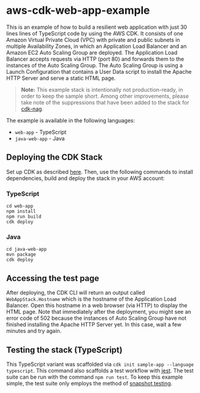 # aws-cdk-web-app-example

This is an example of how to build a resilient web application with just 30 lines lines of TypeScript code by using the AWS CDK. It consists of one Amazon Virtual Private Cloud (VPC) with private and public subnets in multiple Availability Zones, in which an Application Load Balancer and an Amazon EC2 Auto Scaling Group are deployed. The Application Load Balancer accepts requests via HTTP (port 80) and forwards them to the instances of the Auto Scaling Group. The Auto Scaling Group is using a Launch Configuration that contains a User Data script to install the Apache HTTP Server and serve a static HTML page.

> **Note:** This example stack is intentionally not production-ready, in order to keep the sample short. Among other improvements, please take note of the suppressions that have been added to the stack for [cdk-nag](https://github.com/cdklabs/cdk-nag/). 

The example is available in the following languages:
* `web-app` - TypeScript
* `java-web-app` - Java

## Deploying the CDK Stack

Set up CDK as described [here](https://docs.aws.amazon.com/cdk/v2/guide/getting_started.html#getting_started_prerequisites). Then, use the following commands to install dependencies, build and deploy the stack in your AWS account:

### TypeScript

```
cd web-app
npm install
npm run build
cdk deploy
```

### Java

```
cd java-web-app
mvn package
cdk deploy
```

## Accessing the test page

After deploying, the CDK CLI will return an output called `WebAppStack.Hostname` which is the hostname of the Application Load Balancer. Open this hostname in a web browser (via HTTP) to display the HTML page. Note that immediately after the deployment, you might see an error code of 502 because the instances of Auto Scaling Group have not finished installing the Apache HTTP Server yet. In this case, wait a few minutes and try again.

## Testing the stack (TypeScript)

This TypeScript variant was scaffolded via `cdk init sample-app --language typescript`. This command also scaffolds a test workflow with [jest](https://jestjs.io/docs/getting-started). The test suite can be run with the command `npm run test`. To keep this example simple, the test suite only employs the method of [snapshot testing](https://docs.aws.amazon.com/cdk/v2/guide/testing.html#testing_snapshot).